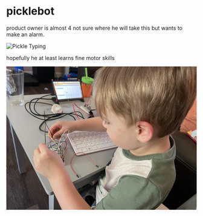 # picklebot

product owner is almost 4 not sure where he will take this but wants to make an alarm.

![Pickle Typing](/artifacts/typing.gif)


hopefully he at least learns fine motor skills

![Pickle Wiring](/artifacts/wiring.jpg)
